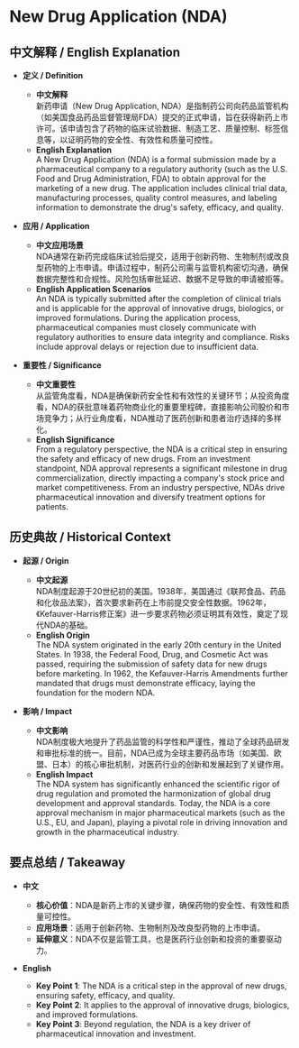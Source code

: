# New Drug Application (NDA)

## 中文解释 / English Explanation

* **定义 / Definition**  
  - **中文解释**  
    新药申请（New Drug Application, NDA）是指制药公司向药品监管机构（如美国食品药品监督管理局FDA）提交的正式申请，旨在获得新药上市许可。该申请包含了药物的临床试验数据、制造工艺、质量控制、标签信息等，以证明药物的安全性、有效性和质量可控性。  
  - **English Explanation**  
    A New Drug Application (NDA) is a formal submission made by a pharmaceutical company to a regulatory authority (such as the U.S. Food and Drug Administration, FDA) to obtain approval for the marketing of a new drug. The application includes clinical trial data, manufacturing processes, quality control measures, and labeling information to demonstrate the drug's safety, efficacy, and quality.

* **应用 / Application**  
  - **中文应用场景**  
    NDA通常在新药完成临床试验后提交，适用于创新药物、生物制剂或改良型药物的上市申请。申请过程中，制药公司需与监管机构密切沟通，确保数据完整性和合规性。风险包括审批延迟、数据不足导致的申请被拒等。  
  - **English Application Scenarios**  
    An NDA is typically submitted after the completion of clinical trials and is applicable for the approval of innovative drugs, biologics, or improved formulations. During the application process, pharmaceutical companies must closely communicate with regulatory authorities to ensure data integrity and compliance. Risks include approval delays or rejection due to insufficient data.

* **重要性 / Significance**  
  - **中文重要性**  
    从监管角度看，NDA是确保新药安全性和有效性的关键环节；从投资角度看，NDA的获批意味着药物商业化的重要里程碑，直接影响公司股价和市场竞争力；从行业角度看，NDA推动了医药创新和患者治疗选择的多样化。  
  - **English Significance**  
    From a regulatory perspective, the NDA is a critical step in ensuring the safety and efficacy of new drugs. From an investment standpoint, NDA approval represents a significant milestone in drug commercialization, directly impacting a company's stock price and market competitiveness. From an industry perspective, NDAs drive pharmaceutical innovation and diversify treatment options for patients.

## 历史典故 / Historical Context

* **起源 / Origin**  
  - **中文起源**  
    NDA制度起源于20世纪初的美国。1938年，美国通过《联邦食品、药品和化妆品法案》，首次要求新药在上市前提交安全性数据。1962年，《Kefauver-Harris修正案》进一步要求药物必须证明其有效性，奠定了现代NDA的基础。  
  - **English Origin**  
    The NDA system originated in the early 20th century in the United States. In 1938, the Federal Food, Drug, and Cosmetic Act was passed, requiring the submission of safety data for new drugs before marketing. In 1962, the Kefauver-Harris Amendments further mandated that drugs must demonstrate efficacy, laying the foundation for the modern NDA.

* **影响 / Impact**  
  - **中文影响**  
    NDA制度极大地提升了药品监管的科学性和严谨性，推动了全球药品研发和审批标准的统一。目前，NDA已成为全球主要药品市场（如美国、欧盟、日本）的核心审批机制，对医药行业的创新和发展起到了关键作用。  
  - **English Impact**  
    The NDA system has significantly enhanced the scientific rigor of drug regulation and promoted the harmonization of global drug development and approval standards. Today, the NDA is a core approval mechanism in major pharmaceutical markets (such as the U.S., EU, and Japan), playing a pivotal role in driving innovation and growth in the pharmaceutical industry.

## 要点总结 / Takeaway

* **中文**  
  - **核心价值**：NDA是新药上市的关键步骤，确保药物的安全性、有效性和质量可控性。  
  - **应用场景**：适用于创新药物、生物制剂及改良型药物的上市申请。  
  - **延伸意义**：NDA不仅是监管工具，也是医药行业创新和投资的重要驱动力。  

* **English**  
  - **Key Point 1**: The NDA is a critical step in the approval of new drugs, ensuring safety, efficacy, and quality.  
  - **Key Point 2**: It applies to the approval of innovative drugs, biologics, and improved formulations.  
  - **Key Point 3**: Beyond regulation, the NDA is a key driver of pharmaceutical innovation and investment.
